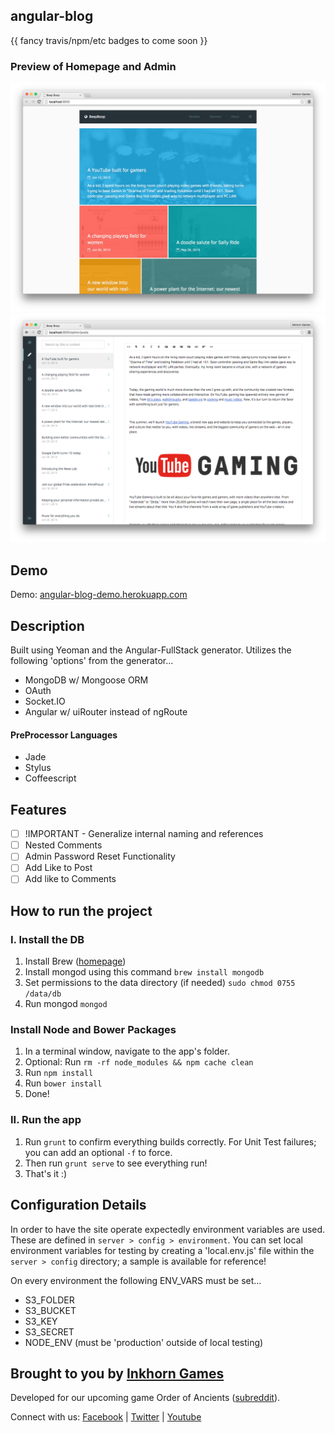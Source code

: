 angular-blog
--------------------
{{ fancy travis/npm/etc badges to come soon }}

### Preview of Homepage and Admin
![Homepage](docs/images/homepage-preview.png)![Admin](docs/images/admin-preview.png)

## Demo
Demo: [angular-blog-demo.herokuapp.com](https://angular-blog-demo.herokuapp.com)

## Description
Built using Yeoman and the Angular-FullStack generator. Utilizes the following 'options' from the generator...

- MongoDB w/ Mongoose ORM
- OAuth
- Socket.IO
- Angular w/ uiRouter instead of ngRoute

#### PreProcessor Languages
- Jade
- Stylus
- Coffeescript

## Features
- [ ] !IMPORTANT - Generalize internal naming and references
- [ ] Nested Comments
- [ ] Admin Password Reset Functionality
- [ ] Add Like to Post
- [ ] Add like to Comments

## How to run the project
### I. Install the DB
1. Install Brew ([homepage](http://brew.sh/))
2. Install mongod using this command ```brew install mongodb```
3. Set permissions to the data directory (if needed) ```sudo chmod 0755 /data/db```
4. Run mongod ```mongod```

### Install Node and Bower Packages
1. In a terminal window, navigate to the app's folder.
2. Optional: Run ```rm -rf node_modules && npm cache clean```
3. Run ```npm install```
4. Run ```bower install```
3. Done!

### II. Run the app
1. Run ```grunt``` to confirm everything builds correctly. For Unit Test failures; you can add an optional ```-f``` to force.
2. Then run ```grunt serve``` to see everything run!
3. That's it :)


## Configuration Details
In order to have the site operate expectedly environment variables are used. These are defined in `server > config > environment`. You can set local environment variables for testing by creating a 'local.env.js' file within the `server > config` directory; a sample is available for reference!

On every environment the following ENV_VARS must be set...
- S3_FOLDER
- S3_BUCKET
- S3_KEY
- S3_SECRET
- NODE_ENV (must be 'production' outside of local testing)

## Brought to you by [Inkhorn Games](http://www.inkhorngames.com)
Developed for our upcoming game Order of Ancients ([subreddit](http://www.reddit.com/r/orderofancients)).

Connect with us:
[Facebook](https://www.facebook.com/inkhorngames) | [Twitter](https://twitter.com/inkhorngames) | [Youtube](http://youtube.com/inkhorncompany)
